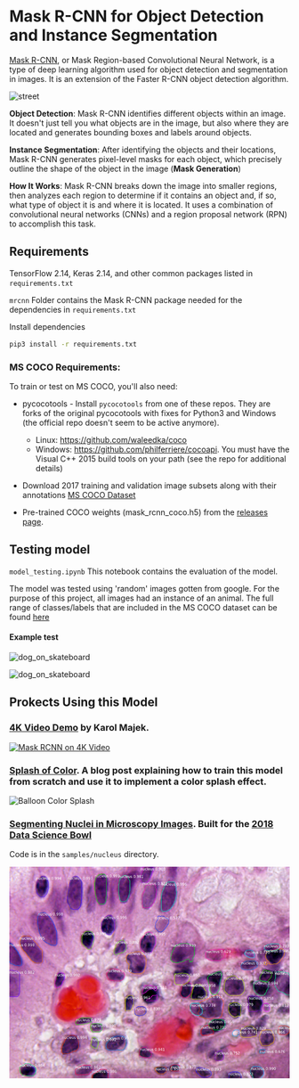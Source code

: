 # Mask R-CNN for Object Detection and Instance Segmentation
[Mask R-CNN](https://arxiv.org/abs/1703.06870), or Mask Region-based Convolutional Neural Network, is a type of deep learning algorithm used for object detection and segmentation in images. It is an extension of the Faster R-CNN object detection algorithm. 

![street](https://github.com/odumosuo/Computer_vision_python/assets/111093025/b9c9fe3b-ac33-44c4-a9a5-1c9728a7fead)


**Object Detection**: Mask R-CNN identifies different objects within an image. It doesn't just tell you what objects are in the image, but also where they are located and generates bounding boxes and labels around objects.

**Instance Segmentation**: After identifying the objects and their locations, Mask R-CNN generates pixel-level masks for each object, which precisely outline the shape of the object in the image (**Mask Generation**)

**How It Works**: Mask R-CNN breaks down the image into smaller regions, then analyzes each region to determine if it contains an object and, if so, what type of object it is and where it is located. It uses a combination of convolutional neural networks (CNNs) and a region proposal network (RPN) to accomplish this task.



## Requirements
TensorFlow 2.14, Keras 2.14, and other common packages listed in `requirements.txt`

`mrcnn` Folder contains the Mask R-CNN package needed for the dependencies in `requirements.txt`

Install dependencies
   ```bash
   pip3 install -r requirements.txt
   ```
### MS COCO Requirements:
To train or test on MS COCO, you'll also need:
* pycocotools - Install `pycocotools` from one of these repos. They are forks of the original pycocotools with fixes for Python3 and Windows (the official repo doesn't seem to be active anymore).

     * Linux: https://github.com/waleedka/coco
    * Windows: https://github.com/philferriere/cocoapi.
    You must have the Visual C++ 2015 build tools on your path (see the repo for additional details)
* Download 2017 training and validation image subsets along with their annotations [MS COCO Dataset](http://cocodataset.org/#home)
* Pre-trained COCO weights (mask_rcnn_coco.h5) from the [releases page](https://github.com/matterport/Mask_RCNN/releases).

## Testing model
`model_testing.ipynb` This notebook contains the evaluation of the model. 

The model was tested using 'random' images gotten from google. For the purpose of this project, all images had an instance of an animal. The full range of classes/labels that are included in the MS COCO dataset can be found [here](https://cocodataset.org/#explore)

#### Example test

![dog_on_skateboard](https://github.com/odumosuo/Computer_vision_python/assets/111093025/9b093b19-9702-43c8-b413-e4e6a3f2f0d7)

![dog_on_skateboard](https://github.com/odumosuo/Computer_vision_python/assets/111093025/42563f0c-41e0-4cfd-a389-136f33de11e6)

## Prokects Using this Model 

### [4K Video Demo](https://www.youtube.com/watch?v=OOT3UIXZztE) by Karol Majek.
[![Mask RCNN on 4K Video](assets/4k_video.gif)](https://www.youtube.com/watch?v=OOT3UIXZztE)

### [Splash of Color](https://engineering.matterport.com/splash-of-color-instance-segmentation-with-mask-r-cnn-and-tensorflow-7c761e238b46). A blog post explaining how to train this model from scratch and use it to implement a color splash effect.
![Balloon Color Splash](assets/balloon_color_splash.gif)

### [Segmenting Nuclei in Microscopy Images](samples/nucleus). Built for the [2018 Data Science Bowl](https://www.kaggle.com/c/data-science-bowl-2018)
Code is in the `samples/nucleus` directory.

![Nucleus Segmentation](assets/nucleus_segmentation.png)
